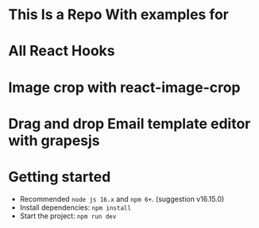 # This Is a Repo With examples for

# All React Hooks

# Image crop with react-image-crop

# Drag and drop Email template editor with grapesjs

# Getting started

- Recommended `node js 16.x` and `npm 6+`. (suggestion v16.15.0)
- Install dependencies: `npm install`
- Start the project: `npm run dev`
